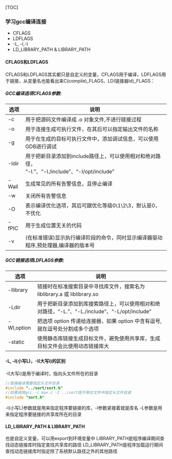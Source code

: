 [TOC]
### 学习gcc编译连接
- CFLAGS
- LDFLAGS
- -L, -l,-I
- LD_LIBRARY_PATH & LIBRARY_PATH

#### CFLAGS和LDFLAGS

CFLAGS和LDFLAGS其实都只是自定义的变量，CFLAGS用于编译，LDFLAGS用于链接，从变量名也能看出来C(compile)_FLAGS、LD(链接器ld)\_FLAGS：

##### GCC编译选项CFLAGS参数:

|选项| 	说明|
|-------|-------|
|-c| 	用于把源码文件编译成 .o 对象文件,不进行链接过程|
|-o| 	用于连接生成可执行文件，在其后可以指定输出文件的名称|
|-g| 	用于在生成的目标可执行文件中，添加调试信息，可以使用GDB进行调试|
|-Idir| 	用于把新目录添加到include路径上，可以使用相对和绝对路径，<br>“-I.”、“-I./include”、“-I/opt/include”|
|-Wall| 	生成常见的所有告警信息，且停止编译|
|-w| 	关闭所有告警信息|
|-O| 	表示编译优化选项，其后可跟优化等级0\1\2\3，默认是0，不优化|
|-fPIC| 	用于生成位置无关的代码|
|-v| 	(在标准错误)显示执行编译阶段的命令，同时显示编译器驱动程序,预处理器,编译器的版本号|

##### GCC链接选项LDFLAGS参数:

|选项| 	说明|
|-|-|
|-llibrary| 	链接时在标准搜索目录中寻找库文件，搜索名为liblibrary.a 或 liblibrary.so|
|-Ldir| 	用于把新目录添加到库搜索路径上，可以使用相对和绝对路径，“-L.”、“-L./include”、“-L/opt/include”|
|-Wl,option |	把选项 option 传递给连接器，如果 option 中含有逗号,就在逗号处分割成多个选项|
|-static| 	使用静态库链接生成目标文件，避免使用共享库，生成目标文件会比使用动态链接库大|

#### -L, -l(小写L)，-I(大写i)的区别
-I(大写i)是用于编译时，指向头文件所在的目录
```c++
//直接编译需要指定头文件目录
#include "../sort/sort.h"
//如果调用gcc -c max.c -I ../sort就不用在文件中指定头文件目录
#include "sort.h"
```
-l(小写L)参数就是用来指定程序要链接的库，-l参数紧接着就是库名
-L参数是用来指定程序要链接的共享库所在的目录

#### LD_LIBRARY_PATH & LIBRARY_PATH
也是自定义变量，可以用export到环境变量中
LIBRARY_PATH是程序编译期间查找动态链接库时指定查找共享库的路径
LD_LIBRARY_PATH是程序加载运行期间查找动态链接库时指定除了系统默认路径之外的其他路径